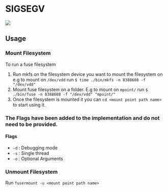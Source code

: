 # SIGSEGV

<img src="https://travis-ci.com/chippermist/fuse-filesystem-SIGSEGV.svg?branch=master" />

## Usage

### Mount Filesystem
To run a fuse filesystem 
1) Run mkfs on the filesystem device you want to mount the filesystem on e.g to mount on `/dev/vdd` run `$ time ./bin/mkfs -n 8388608 -f "/dev/vdd" `
2) Mount fuse filesystem on a folder. E.g to mount on `mpoint/` run `$ ./bin/fuse -n 8388608 -f "/dev/vdd" "mpoint/" `
3) Once the filesystem is mounted it you can `cd <mount point path name>` to start using it. 


### The Flags have been added to the implementation and do not need to be provided.

#### Flags
* `-d`   : Debugging mode
* `-s`   : Single thread
* `-o`   : Optional Arguments


### Unmount Filesystem
Run `fusermount -u <mount point path name>` 

